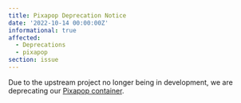 ```yaml
---
title: Pixapop Deprecation Notice
date: '2022-10-14 00:00:00Z'
informational: true
affected:
  - Deprecations
  - pixapop
section: issue
---
```


Due to the upstream project no longer being in development, we are deprecating our [Pixapop container](https://github.com/linuxserver/docker-pixapop).
